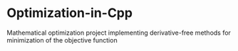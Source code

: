 # Optimization-in-Cpp
Mathematical optimization project implementing derivative-free methods for minimization of the objective function
